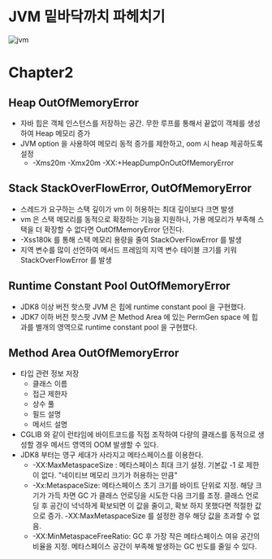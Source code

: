 # JVM 밑바닥까치 파헤치기
<img src="https://www.boardinfinity.com/blog/content/images/2022/11/Your-paragraph-text--57-.jpg" alt="jvm">

# Chapter2
## Heap OutOfMemoryError
  - 자바 힙은 객체 인스턴스를 저장하는 공간. 무한 루프를 통해서 끝없이 객체를 생성하여 Heap 메모리 증가 
  - JVM option 을 사용하여 메모리 동적 증가를 제한하고, oom 시 heap 제공하도록 설정
    - -Xms20m -Xmx20m -XX:+HeapDumpOnOutOfMemoryError

## Stack StackOverFlowError, OutOfMemoryError
  - 스레드가 요구하는 스택 깊이가 vm 이 허용하는 최대 깊이보다 크면 발생
  - vm 은 스택 메모리를 동적으로 확장하는 기능을 지원하나, 가용 메모리가 부족해 스택을 더 확장할 수 없다면 OutOfMemoryError 던진다.
  - -Xss180k 를 통해 스택 메모리 용량을 줄여 StackOverFlowError 를 발생
  - 지역 변수를 많이 선언하여 메서드 프레임의 지역 변수 테이블 크기를 키워 StackOverFlowError 를 발생

## Runtime Constant Pool OutOfMemoryError
- JDK8 이상 버전 핫스팟 JVM 은 힙에 runtime constant pool 을 구현했다.
- JDK7 이하 버전 핫스팟 JVM 은 Method Area 에 있는 PermGen space 에 힙과를 별개의 영역으로 runtime constant pool 을 구현했다.

## Method Area OutOfMemoryError
  - 타입 관련 정보 저장
    - 클래스 이름
    - 접근 제한자
    - 상수 풀
    - 필드 설명
    - 메서드 설명
  - CGLIB 와 같이 런타임에 바이트코드를 직접 조작하여 다량의 클래스를 동적으로 생성할 경우 메서드 영역의 OOM 발생할 수 있다.
  - JDK8 부터는 영구 세대가 사라지고 메타스페이스를 이용한다.
    - -XX:MaxMetaspaceSize : 메타스페이스 최대 크기 설정. 기본값 -1 로 제한이 없다. "네이티브 메모리 크기가 허용하는 만큼"
    - -Xx:MetaspaceSize: 메타스페이스 초기 크기를 바이트 단위로 지정. 해당 크기가 가득 차면 GC 가 클래스 언로딩을 시도한 다음 크기를 조정. 클래스 언로딩 후 공간이 넉넉하게 확보되면 이 값을 줄이고, 확보 하지 못했다면 적절한 값으로 증가. -XX:MaxMetaspaceSize 를 설정한 경우 해당 값을 초과할 수 없음.
    - -XX:MinMetaspaceFreeRatio: GC 후 가장 작은 메타스페이스 여유 공간의 비율을 지정. 메타스페이스 공간이 부족해 발생하는 GC 빈도를 줄일 수 있다.